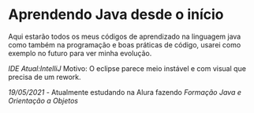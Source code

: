 # Aprendendo Java desde o início

Aqui estarão todos os meus códigos de aprendizado na linguagem java como também na programação e boas práticas de código, usarei como exemplo no futuro para ver minha evolução.

*IDE Atual:IntelliJ*
  Motivo: O eclipse parece meio instável e com visual que precisa de um rework.


*19/05/2021* - Atualmente estudando na Alura fazendo *Formação Java e Orientação a Objetos*
